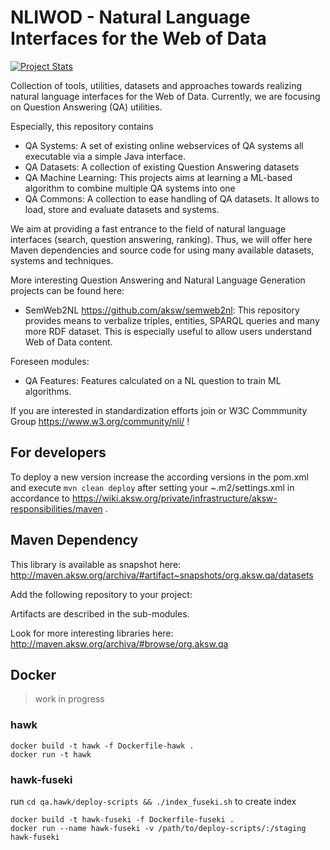 # NLIWOD - Natural Language Interfaces for the Web of Data
[![Project Stats](https://www.openhub.net/p/NLIWOD/widgets/project_thin_badge.gif)](https://www.openhub.net/p/NLIWOD)

Collection of tools, utilities, datasets and approaches towards realizing natural language interfaces for the Web of Data. Currently, we are focusing on Question Answering (QA) utilities.

Especially, this repository contains 
* QA Systems: A set of existing online webservices of QA systems all executable via a simple Java interface.
* QA Datasets: A collection of existing Question Answering datasets
* QA Machine Learning: This projects aims at learning a ML-based algorithm to combine multiple QA systems into one
* QA Commons: A collection to ease handling of QA datasets. It allows to load, store and evaluate datasets and systems. 

We aim at providing a fast entrance to the field of natural language interfaces (search, question answering, ranking). Thus, we will offer here Maven dependencies and source code for using many available datasets, systems and techniques. 

More interesting Question Answering and Natural Language Generation projects can be found here:
* SemWeb2NL https://github.com/aksw/semweb2nl: This repository provides means to verbalize triples, entities, SPARQL queries and many more RDF dataset. This is especially useful to allow users understand Web of Data content.

Foreseen modules:
* QA Features: Features calculated on a NL question to train ML algorithms.

If you are interested in standardization efforts join or W3C Commmunity Group https://www.w3.org/community/nli/ !

## For developers
To deploy a new version increase the according versions in the pom.xml and execute ```mvn clean deploy``` after setting your ~.m2/settings.xml in accordance to https://wiki.aksw.org/private/infrastructure/aksw-responsibilities/maven .

## Maven Dependency
This library is available as snapshot here: http://maven.aksw.org/archiva/#artifact~snapshots/org.aksw.qa/datasets

Add the following repository to your project:

Artifacts are described in the sub-modules.

Look for more interesting libraries here: http://maven.aksw.org/archiva/#browse/org.aksw.qa 

## Docker
> work in progress
### hawk
    docker build -t hawk -f Dockerfile-hawk .
    docker run -t hawk

### hawk-fuseki
run `cd qa.hawk/deploy-scripts && ./index_fuseki.sh` to create index

    docker build -t hawk-fuseki -f Dockerfile-fuseki .
    docker run --name hawk-fuseki -v /path/to/deploy-scripts/:/staging hawk-fuseki



